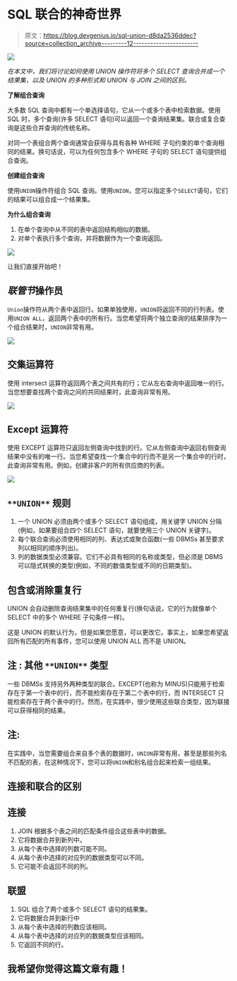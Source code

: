 # SQL 联合的神奇世界

> 原文：<https://blog.devgenius.io/sql-union-d8da2536ddec?source=collection_archive---------12----------------------->

![](img/23c4a20e8a329543b80259a24d98979b.png)

*在本文中，我们将讨论如何使用 UNION 操作符将多个 SELECT 查询合并成一个结果集，以及 UNION 的多种形式和 UNION 与 JOIN 之间的区别。*

**了解组合查询**

大多数 SQL 查询中都有一个单选择语句，它从一个或多个表中检索数据。使用 SQL 时，多个查询(许多 SELECT 语句)可以返回一个查询结果集。联合或复合查询是这些合并查询的传统名称。

对同一个表组合两个查询通常会获得与具有各种 WHERE 子句约束的单个查询相同的结果。换句话说，可以为任何包含多个 WHERE 子句的 SELECT 语句提供组合查询。

**创建组合查询**

使用`UNION`操作符组合 SQL 查询。使用`UNION`，您可以指定多个`SELECT`语句，它们的结果可以组合成一个结果集。

**为什么组合查询**

1.  在单个查询中从不同的表中返回结构相似的数据。
2.  对单个表执行多个查询，并将数据作为一个查询返回。

![](img/bde88d23531e26645d5be5dee81da402.png)

让我们直接开始吧！

## *联管节*操作员

`Union`操作符从两个表中返回行。如果单独使用，`UNION`将返回不同的行列表。使用`UNION ALL`，返回两个表中的所有行。当您希望将两个独立查询的结果排序为一个组合结果时，`UNION`非常有用。

![](img/33a52ccbec64a3690dce7523d62dc953.png)

## 交集运算符

使用 intersect 运算符返回两个表之间共有的行；它从左右查询中返回唯一的行。当您想要查找两个查询之间的共同结果时，此查询非常有用。

![](img/865f7583e333a09c07a41cde30e6f944.png)

## Except 运算符

使用 EXCEPT 运算符只返回左侧查询中找到的行。它从左侧查询中返回右侧查询结果中没有的唯一行。当您希望查找一个集合中的行而不是另一个集合中的行时，此查询非常有用。例如，创建非客户的所有供应商的列表。

![](img/28e58cfe1a1b23b04ff559b1ef72c420.png)

## `**UNION**` **规则**

1.  一个 UNION 必须由两个或多个 SELECT 语句组成，用关键字 UNION 分隔(例如，如果要组合四个 SELECT 语句，就要使用三个 UNION 关键字)。
2.  每个联合查询必须使用相同的列、表达式或聚合函数(一些 DBMSs 甚至要求列以相同的顺序列出)。
3.  列的数据类型必须兼容。它们不必具有相同的名称或类型，但必须是 DBMS 可以隐式转换的类型(例如，不同的数值类型或不同的日期类型)。

## **包含或消除重复行**

UNION 会自动删除查询结果集中的任何重复行(换句话说，它的行为就像单个 SELECT 中的多个 WHERE 子句条件一样)。

这是 UNION 的默认行为，但是如果您愿意，可以更改它。事实上，如果您希望返回所有匹配的所有事件，您可以使用 UNION ALL 而不是 UNION。

## **注** : **其他** `**UNION**` **类型**

一些 DBMSs 支持另外两种类型的联合。EXCEPT(也称为 MINUS)只能用于检索存在于第一个表中的行，而不能检索存在于第二个表中的行，而 INTERSECT 只能检索存在于两个表中的行。然而，在实践中，很少使用这些联合类型，因为联接可以获得相同的结果。

## **注**:

在实践中，当您需要组合来自多个表的数据时，`UNION`非常有用，甚至是那些列名不匹配的表，在这种情况下，您可以将`UNION`和别名组合起来检索一组结果。

## 连接和联合的区别

## 连接

1.  JOIN 根据多个表之间的匹配条件组合这些表中的数据。
2.  它将数据合并到新列中。
3.  从每个表中选择的列数可能不同。
4.  从每个表中选择的对应列的数据类型可以不同。
5.  它可能不会返回不同的列。

## 联盟

1.  SQL 组合了两个或多个 SELECT 语句的结果集。
2.  它将数据合并到新行中
3.  从每个表中选择的列数应该相同。
4.  从每个表中选择的对应列的数据类型应该相同。
5.  它返回不同的行。

## 我希望你觉得这篇文章有趣！